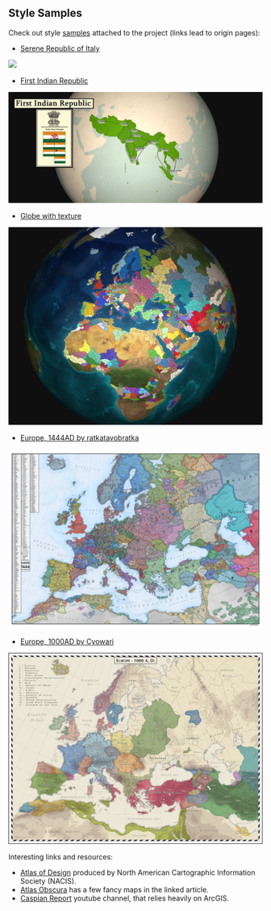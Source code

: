 ## Style Samples

Check out style [samples](../samples) attached to the project (links lead to origin pages):
* [Serene Republic of Italy](https://www.reddit.com/r/eu4/comments/hter01/)

![](../samples/serene-republic-of-italy.png)
* [First Indian Republic](https://www.reddit.com/r/eu4/comments/j5k6th/)

![](../samples/first-indian-republic.jpg)
* [Globe with texture](https://www.reddit.com/r/eu4/comments/j5k6th/)

![](../samples/globe-with-texture.png)
* [Europe, 1444AD by ratkatavobratka](https://www.reddit.com/r/eu4/comments/n76lev/oc_1444_europe_map/)

![](../samples/europe-1444-by-ratkatavobratka.jpg)
* [Europe, 1000AD by Cyowari](https://www.reddit.com/r/europe/comments/oa4fgl/europe_1000_ad/)

![](../samples/europe-1000-by-cyowari.jpg)

Interesting links and resources:
* [Atlas of Design](https://atlasofdesign.bigcartel.com/products) 
produced by North American Cartographic Information Society (NACIS).
* [Atlas Obscura](https://www.atlasobscura.com/articles/best-new-maps-2018)
has a few fancy maps in the linked article.
* [Caspian Report](https://www.youtube.com/user/CaspianReport) youtube channel,
that relies heavily on ArcGIS.
